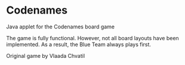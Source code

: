 # Codenames
Java applet for the Codenames board game

The game is fully functional. However, not all board layouts have been implemented. As a result, the Blue Team always plays first.

Original game by Vlaada Chvatil
